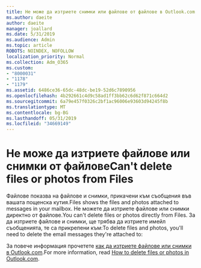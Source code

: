```yaml
---
title: Не може да изтриете снимки или файлове от файлове в Outlook.com
ms.author: daeite
author: daeite
manager: joallard
ms.date: 5/31/2019
ms.audience: Admin
ms.topic: article
ROBOTS: NOINDEX, NOFOLLOW
localization_priority: Normal
ms.collection: Adm_O365
ms.custom:
- "8000031"
- "1178"
- "1179"
ms.assetid: 6486ce36-65dc-48dc-be19-52d6c7890956
ms.openlocfilehash: 4b292661c4d9c58ad1ff3bb62c6d62f871c664d2
ms.sourcegitcommit: 6a79e457f0326c2bf1ac96006e93603d94245f8b
ms.translationtype: MT
ms.contentlocale: bg-BG
ms.lasthandoff: 05/31/2019
ms.locfileid: "34669149"
---
```

# <a name="cant-delete-files-or-photos-from-files"></a><span data-ttu-id="ca658-102">Не може да изтриете файлове или снимки от файлове</span><span class="sxs-lookup"><span data-stu-id="ca658-102">Can't delete files or photos from Files</span></span>

<span data-ttu-id="ca658-103">Файлове показва на файлове и снимки, прикачени към съобщения във вашата пощенска кутия.</span><span class="sxs-lookup"><span data-stu-id="ca658-103">Files shows the files and photos attached to messages in your mailbox.</span></span> <span data-ttu-id="ca658-104">Не можете да изтриете файлове или снимки директно от файлове.</span><span class="sxs-lookup"><span data-stu-id="ca658-104">You can't delete files or photos directly from Files.</span></span> <span data-ttu-id="ca658-105">За да изтриете файлове и снимки, ще трябва да изтриете имейл съобщенията, те са прикрепени към:</span><span class="sxs-lookup"><span data-stu-id="ca658-105">To delete files and photos, you'll need to delete the email messages they're attached to:</span></span>

<span data-ttu-id="ca658-106">За повече информация прочетете [как да изтриете файлове или снимки в Outlook.com](https://support.office.com/article/bae0531f-040f-4c42-90b9-786ca718c16d.aspx).</span><span class="sxs-lookup"><span data-stu-id="ca658-106">For more information, read [How to delete files or photos in Outlook.com](https://support.office.com/article/bae0531f-040f-4c42-90b9-786ca718c16d.aspx).</span></span>